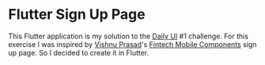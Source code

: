 # Flutter Sign Up Page
This Flutter application is my solution to the [Daily UI](https://www.dailyui.co/) #1 challenge.
For this exercise I was inspired by [Vishnu Prasad](https://dribbble.com/vlockn)'s
[Fintech Mobile Components](https://dribbble.com/shots/11233146-Fintech-Mobile-Components) sign 
up page. So I decided to create it in Flutter. 
